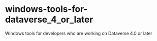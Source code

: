 # windows-tools-for-dataverse_4_or_later
Windows tools for developers who are working on Dataverse 4.0 or later
